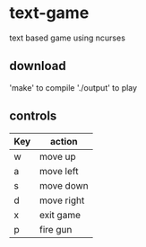 # text-game
text based game using ncurses

## download
'make' to compile
'./output' to play

## controls
| Key | action     |
|-----|------------|
| w   |move up     |
| a   |move left   |
| s   |move down   |
| d   |move right  |
| x   |exit game   |
| p   |fire gun    |
